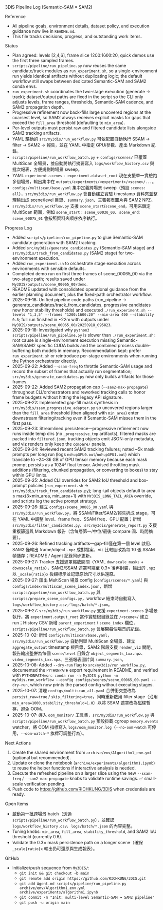 3DIS Pipeline Log (Semantic-SAM × SAM2)

Reference
- All pipeline goals, environment details, dataset policy, and execution guidance now live in `README.md`.
- This file tracks decisions, progress, and outstanding work items.

Status
- Plan agreed: levels [2,4,6], frame slice 1200:1600:20, quick demos use the first three sampled frames.
- `scripts/pipeline/run_pipeline.py` now reuses the same candidate/track modules as `run_experiment.sh`, so a single-environment run yields identical artifacts without duplicating logic; the default workflow still swaps between dedicated Semantic-SAM and SAM2 conda envs.
- `run_experiment.sh` coordinates the two-stage execution (generate → track); dataset/output paths are fixed in the script so the CLI only adjusts levels, frame ranges, thresholds, Semantic-SAM cadence, and SAM2 propagation depth.
- Progressive refinement now back-fills large uncovered regions at the coarsest level, so SAM2 always receives explicit masks for gaps that exceed the `fill_area` threshold (defaulting to `min_area`).
- Per-level outputs must persist raw and filtered candidate lists alongside SAM2 tracking artifacts.
- YAML 驅動的 `src/my3dis/run_workflow.py` 可依配置自動執行 SSAM → filter → SAM2 → 報告，並在 YAML 中指定 GPU/參數、產出 Markdown 紀錄。
- `scripts/pipeline/run_workflow_batch.py` + `configs/scenes/` 已覆蓋 MultiScan 全場景，並自動將執行摘要寫入 `logs/workflow_history.csv` 與批次報表，方便規劃跨場景 sweep。
- YAML `experiment.scenes` + `experiment.dataset_root` 現在支援單一實驗跑多個場景，輸出集中在 `outputs/experiments/<experiment>/<scene>/...`。
- `configs/multiscan/base.yaml` 集中定義跨場景 sweep（預設 `scenes: all`），`src/my3dis/run_workflow.py` 會自動建立實驗 timestamp 資料夾並整理輸出成 scene/level 目錄、`summary.json`、三張報表圖片與 SAM2 NPZ。
- `src/my3dis/run_workflow.py` 支援 `scene_start`/`scene_end`，可用來鎖定 MultiScan 範圍，例如 `scene_start: scene_00030_00`、`scene_end: scene_00075_01` 會按照資料夾順序依序執行。

Progress Log
- Added `scripts/pipeline/run_pipeline.py` to glue Semantic-SAM candidate generation with SAM2 tracking.
- Added `src/my3dis/generate_candidates.py` (Semantic-SAM stage) and `src/my3dis/track_from_candidates.py` (SAM2 stage) for two-environment execution.
- Added `run_experiment.sh` to orchestrate stage execution across environments with sensible defaults.
- Completed demo run on first three frames of scene_00065_00 via the two-stage path; results saved under `My3DIS/outputs/scene_00065_00/demo`.
- README updated with consolidated operational guidance from the earlier planning document, plus the fixed-path orchestrator workflow.
- 2025-09-18: Unified pipeline code paths (run_pipeline → generate_candidates/track_from_candidates, progressive candidates now honor stability thresholds) and executed `./run_experiment.sh --levels "1,3,5" --frames "1200:1600:20" --min-area 400 --stability 0.8`; full run finished in ~22m with outputs under `My3DIS/outputs/scene_00065_00/20250918_095823`.
- 2025-09-18: Investigated why `python3 scripts/pipeline/run_pipeline.py` is slower than `./run_experiment.sh`; root cause is single-environment execution missing Semantic-SAM/SAM2 specific CUDA builds and the combined process double-buffering both models in memory. Recommendation kept: prefer `run_experiment.sh` or reintroduce per-stage environments when running the Python orchestrator directly.
- 2025-09-22: Added `--ssam-freq` to throttle Semantic-SAM usage and record the subset of frames that actually run segmentation; `src/my3dis/generate_candidates.py` now only builds artifacts for those frames.
- 2025-09-22: Added SAM2 propagation cap (`--sam2-max-propagate`) throughout CLI/orchestrators and reworked tracking calls to honor frame budgets without hitting the legacy API signature.
- 2025-09-22: Implemented gap-fill mask synthesis in `src/my3dis/ssam_progressive_adapter.py` so uncovered regions larger than the `fill_area` threshold (then aligned with `min_area`) enter downstream filtering/tracking even if Semantic-SAM misses them in the first pass.
- 2025-09-23: Streamlined persistence—progressive refinement now runs inside temp dirs (no `_progressive_tmp` artifacts), filtered masks are packed into `filtered.json`, tracking objects emit JSON-only metadata, and viz renders only keep the `compare/` panels.
- 2025-09-24: Reviewed recent SAM2 tracking failures; noted ~5k mask prompts per long run (logs `nohupGPU0.out`/`nohupGPU1.out`) which translate to ~24–36 GB of GPU tensor memory because each mask prompt persists as a 1024² float tensor. Advised throttling mask additions (filtering, chunked propagation, or converting to boxes) to stay within GPU limits.
- 2025-09-25: Added CLI overrides for SAM2 IoU threshold and box-prompt policies (`run_experiment.sh` → `src/my3dis/track_from_candidates.py`); long-tail objects default to area ≤ max(3×min_area, min_area+1) with `MY3DIS_LONG_TAIL_AREA` override, and scripts log the active prompt strategy.
- 2025-09-26: 建立 `configs/scene_00065_00.yaml` 與 `src/my3dis/run_workflow.py`，將 SSAM/Filter/SAM2/報告拆成 stage，可在 YAML 中調整 level、frame freq、SSAM freq、GPU 配置；新增 `src/my3dis/filter_candidates.py`、`src/my3dis/generate_report.py` 支援重複篩選與 Markdown 報告（含每層第一/中位/最後 compare 圖、時間摘要）。
- 2025-09-26: Refined tracking artifacts—gap-fill僅在第一個 level 啟用、SAM2 僅輸出 frame/object `.npz` 成對檔案、viz 比較圖改為每 10 張 SSAM 幀儲存；README / Agent 記錄同步更新。
- 2025-09-27: Tracker 支援遮罩縮放開關（YAML `downscale_masks` + `downscale_ratio`），SAM2/SSAM 遮罩可縮至 0.3× 後再封裝，輸出的 `.npz` 以 `_scale{ratio}x` 後綴標示並記錄原始尺寸以供還原。
- 2025-09-27: 匯出 MultiScan 場景 config (`configs/scenes/*.yaml`) 與 `configs/index/multiscan_scene_index.json`，新增 `scripts/pipeline/run_workflow_batch.py` 與 `scripts/prepare_scene_configs.py`，workflow 結束時自動寫入 `logs/workflow_history.csv`／`logs/batch/*.json`。
- 2025-09-27: `src/my3dis/run_workflow.py` 支援 `experiment.scenes` 多場景執行，將 `experiment.output_root` 當作實驗根目錄並在 `/<scene>/` 建立 run；History CSV 新增 `parent_experiment` / `scene_index` 欄位，`scripts/pipeline/run_workflow_batch.py` 會展開每個場景的紀錄。
- 2025-10-02: 新增 `configs/multiscan/base.yaml`，`src/my3dis/run_workflow.py` 自動列舉 MultiScan 全場景、建立 `aggregate_output` timestamp 根目錄，SAM2 階段支援 `render_viz` 關閉，報告輸出整併為每個 `scene/level` 目錄含 `object_segments_Lxx.npz`、`video_segments_Lxx.npz`、三張報表圖片與 `summary.json`。
- 2025-10-08: Added `--dry-run` flag to `src/my3dis/run_workflow.py`, documented the `PYTHONPATH` export requirement in README, and verified with `PYTHONPATH=src conda run -n My3DIS python -m my3dis.run_workflow --config configs/scenes/scene_00065_00.yaml --dry-run`, which now prints the parsed config without executing stages.
- 2025-10-07: 清理 `configs/multiscan_all.yaml` 合併衝突並改為 `persist_raw=true` / `skip_filtering=true`，同時重新啟用 filter stage（沿用 `min_area=1000`, `stability_threshold=1.0`）以將 SSAM 遮罩改為磁碟暫存，避免 OOM。
- 2025-10-07: 導入 `oom_monitor/` 工具集，`src/my3dis/run_workflow.py` 與 `scripts/pipeline/run_workflow_batch.py` 預設掛載 cgroup `memory.events` watcher，將 OOM 指標寫入 `logs/oom_monitor.log`（`--no-oom-watch` 可停用，`--oom-watch-*` 旗標可調整行為）。

Next Actions
1) Create the shared environment from `archive/env/Algorithm1_env.yml` (optional but recommended).
2) Update or clone the notebook (`archive/experiments/algorithm1.ipynb`) to reuse the helper functions if interactive analysis is needed.
3) Execute the refreshed pipeline on a larger slice using the new `--ssam-freq` / `--sam2-max-propagate` knobs to validate runtime savings. ✅ small-scale verification pending.
4) Push code to https://github.com/RICHKUNG/3DIS when credentials are ready.

Open Items
- 啟動第一批跨場景 batch（透過 `scripts/pipeline/run_workflow_batch.py`），並確認 `logs/workflow_history.csv`、`logs/batch/*.json` 的內容完整。
- Tuning knobs: `min_area`, `fill_area`, `stability_threshold`, and SAM2 IoU threshold (currently 0.6).
- Validate the 0.3× mask persistence path on a longer scene（確保 `_scale{ratio}x` 輸出仍可還原與生成報表）。

GitHub
- Initialize/push sequence from `My3DIS/`:
  - `git init && git checkout -b main`
  - `git remote add origin https://github.com/RICHKUNG/3DIS.git`
  - `git add Agent.md scripts/pipeline/run_pipeline.py archive/env/Algorithm1_env.yml archive/experiments/algorithm1.ipynb`
  - `git commit -m "Init: multi-level Semantic-SAM → SAM2 pipeline"`
  - `git push -u origin main`
